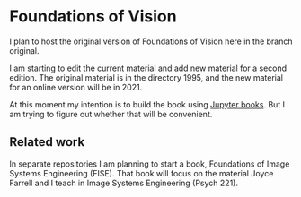 # Foundations of Vision

I plan to host the original version of Foundations of Vision here in the branch original.

I am starting to edit the current material and add new material for a second edition.  The original material is in the directory 1995, and the new material for an online version will be in 2021. 

At this moment my intention is to build the book using [Jupyter books](https://jupyterbook.org/intro.html).  But I am trying to figure out whether that will be convenient.

## Related work

In separate repositories I am planning to start a book, Foundations of Image Systems Engineering (FISE).   That book will focus on the material Joyce Farrell and I teach in Image Systems Engineering (Psych 221).

<!--stackedit_data:
eyJoaXN0b3J5IjpbMTMyODE4NjY1MCwtMTA4ODExNzEwN119
-->
